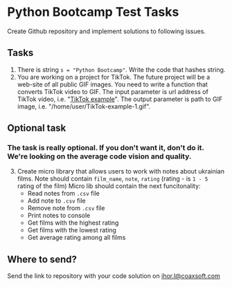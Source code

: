 # Python Bootcamp Test Tasks

Create Github repository and implement solutions to following issues.

## Tasks
1. There is string `s = "Python Bootcamp"`. Write the code that hashes string.
2. You are working on a project for TikTok. The future project will be a web-site of all public GIF images. You need to write a function that converts TikTok video to GIF. The input parameter is url address of TikTok video, i.e. "[TikTok example](https://v16m-webapp.tiktokcdn-us.com/ed129ecb01ab00e202682e99f68a9288/62e7cb0d/video/tos/useast5/tos-useast5-pve-0068-tx/d69985b1677b4a73a584b56d604011ca/?a=1988&ch=0&cr=0&dr=0&lr=tiktok_m&cd=0%7C0%7C1%7C0&cv=1&br=4020&bt=2010&cs=0&ds=3&ft=ebtHKH-qMyq8ZjFl1we2N9befl7Gb&mime_type=video_mp4&qs=0&rc=OTU4MzU0NzVnaDpnOGg8OEBpajM5Z2c6ZmYzZTMzZzczNEAuMC9jLWBgNmExMzJfY18tYSMxX28vcjRnMGRgLS1kMS9zcw%3D%3D&l=20220801064449EF653E99EF32BC2EAB55)". The output parameter is path to GIF image, i.e. "/home/user/TikTok-example-1.gif".


## Optional task

### The task is really optional. If you don't want it, don't do it. We're looking on the average code vision and quality.

3. Create micro library that allows users to work with notes about ukrainian films. Note should contain `film_name`, `note`, `rating` (rating - is `1 - 5` rating of the film)
   Micro lib should contain the next funcitonality:
   * Read notes from `.csv` file
   * Add note to `.csv` file
   * Remove note from `.csv` file
   * Print notes to console
   * Get films with the highest rating
   * Get films with the lowest rating
   * Get average rating among all films

## Where to send?

Send the link to repository with your code solution on [ihor.l@coaxsoft.com](mailto:ihor.l@coaxsoft.com)